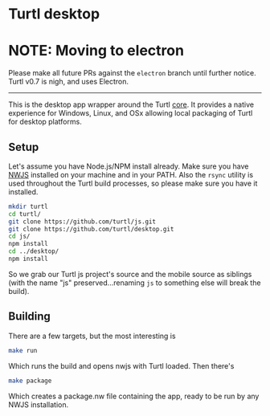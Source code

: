 Turtl desktop
=============

# NOTE: Moving to electron

Please make all future PRs against the `electron` branch until further notice.
Turtl v0.7 is nigh, and uses Electron.

------

This is the desktop app wrapper around the Turtl [core](https://github.com/turtl/js).
It provides a native experience for Windows, Linux, and OSx allowing local packaging
of Turtl for desktop platforms.

## Setup

Let's assume you have Node.js/NPM install already. Make sure you have [NWJS](https://github.com/nwjs/nw.js)
installed on your machine and in your PATH. Also the `rsync` utility is used
throughout the Turtl build processes, so please make sure you have it installed.

```bash
mkdir turtl
cd turtl/
git clone https://github.com/turtl/js.git
git clone https://github.com/turtl/desktop.git
cd js/
npm install
cd ../desktop/
npm install
```

So we grab our Turtl js project's source and the mobile source as siblings (with
the name "js" preserved...renaming `js` to something else will break the build).

## Building

There are a few targets, but the most interesting is

```bash
make run
```

Which runs the build and opens nwjs with Turtl loaded. Then there's

```bash
make package
```

Which creates a package.nw file containing the app, ready to be run by any NWJS
installation.


